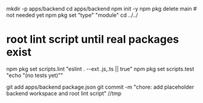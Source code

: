 mkdir -p apps/backend
cd apps/backend
npm init -y
npm pkg delete main           # not needed yet
npm pkg set "type" "module"
cd ../../

# root lint script until real packages exist
npm pkg set scripts.lint "eslint . --ext .js,.ts || true"
npm pkg set scripts.test "echo \"(no tests yet)\""

git add apps/backend package.json
git commit -m "chore: add placeholder backend workspace and root lint script"
//tmp
